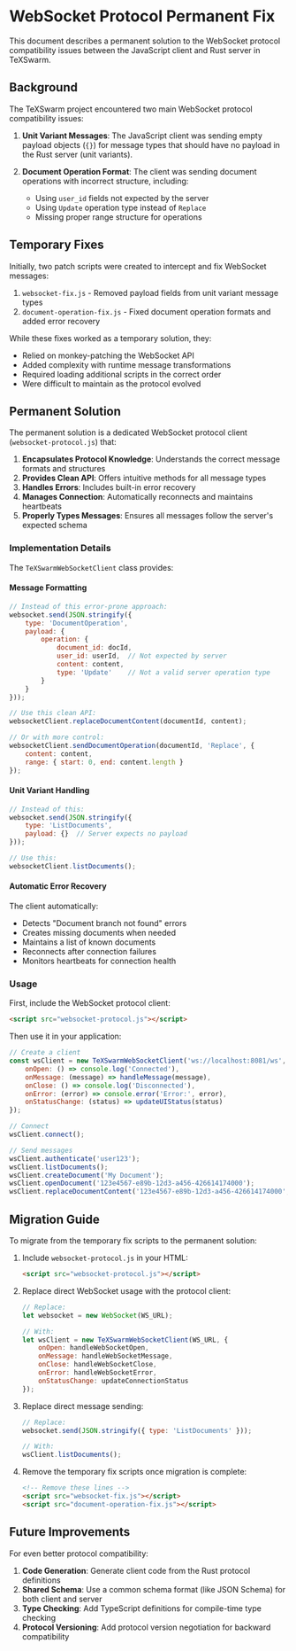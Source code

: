 # WebSocket Protocol Permanent Fix

This document describes a permanent solution to the WebSocket protocol compatibility issues between the JavaScript client and Rust server in TeXSwarm.

## Background

The TeXSwarm project encountered two main WebSocket protocol compatibility issues:

1. **Unit Variant Messages**: The JavaScript client was sending empty payload objects (`{}`) for message types that should have no payload in the Rust server (unit variants).

2. **Document Operation Format**: The client was sending document operations with incorrect structure, including:
   - Using `user_id` fields not expected by the server
   - Using `Update` operation type instead of `Replace`
   - Missing proper range structure for operations

## Temporary Fixes

Initially, two patch scripts were created to intercept and fix WebSocket messages:

1. `websocket-fix.js` - Removed payload fields from unit variant message types
2. `document-operation-fix.js` - Fixed document operation formats and added error recovery

While these fixes worked as a temporary solution, they:
- Relied on monkey-patching the WebSocket API
- Added complexity with runtime message transformations
- Required loading additional scripts in the correct order
- Were difficult to maintain as the protocol evolved

## Permanent Solution

The permanent solution is a dedicated WebSocket protocol client (`websocket-protocol.js`) that:

1. **Encapsulates Protocol Knowledge**: Understands the correct message formats and structures
2. **Provides Clean API**: Offers intuitive methods for all message types
3. **Handles Errors**: Includes built-in error recovery
4. **Manages Connection**: Automatically reconnects and maintains heartbeats
5. **Properly Types Messages**: Ensures all messages follow the server's expected schema

### Implementation Details

The `TeXSwarmWebSocketClient` class provides:

#### Message Formatting

```javascript
// Instead of this error-prone approach:
websocket.send(JSON.stringify({
    type: 'DocumentOperation',
    payload: {
        operation: {
            document_id: docId,
            user_id: userId,  // Not expected by server
            content: content,
            type: 'Update'    // Not a valid server operation type
        }
    }
}));

// Use this clean API:
websocketClient.replaceDocumentContent(documentId, content);

// Or with more control:
websocketClient.sendDocumentOperation(documentId, 'Replace', {
    content: content,
    range: { start: 0, end: content.length }
});
```

#### Unit Variant Handling

```javascript
// Instead of this:
websocket.send(JSON.stringify({
    type: 'ListDocuments',
    payload: {}  // Server expects no payload
}));

// Use this:
websocketClient.listDocuments();
```

#### Automatic Error Recovery

The client automatically:
- Detects "Document branch not found" errors
- Creates missing documents when needed
- Maintains a list of known documents
- Reconnects after connection failures
- Monitors heartbeats for connection health

### Usage

First, include the WebSocket protocol client:

```html
<script src="websocket-protocol.js"></script>
```

Then use it in your application:

```javascript
// Create a client
const wsClient = new TeXSwarmWebSocketClient('ws://localhost:8081/ws', {
    onOpen: () => console.log('Connected'),
    onMessage: (message) => handleMessage(message),
    onClose: () => console.log('Disconnected'),
    onError: (error) => console.error('Error:', error),
    onStatusChange: (status) => updateUIStatus(status)
});

// Connect
wsClient.connect();

// Send messages
wsClient.authenticate('user123');
wsClient.listDocuments();
wsClient.createDocument('My Document');
wsClient.openDocument('123e4567-e89b-12d3-a456-426614174000');
wsClient.replaceDocumentContent('123e4567-e89b-12d3-a456-426614174000', 'Hello World');
```

## Migration Guide

To migrate from the temporary fix scripts to the permanent solution:

1. Include `websocket-protocol.js` in your HTML:
   ```html
   <script src="websocket-protocol.js"></script>
   ```

2. Replace direct WebSocket usage with the protocol client:
   ```javascript
   // Replace:
   let websocket = new WebSocket(WS_URL);

   // With:
   let wsClient = new TeXSwarmWebSocketClient(WS_URL, {
       onOpen: handleWebSocketOpen,
       onMessage: handleWebSocketMessage,
       onClose: handleWebSocketClose,
       onError: handleWebSocketError,
       onStatusChange: updateConnectionStatus
   });
   ```

3. Replace direct message sending:
   ```javascript
   // Replace:
   websocket.send(JSON.stringify({ type: 'ListDocuments' }));

   // With:
   wsClient.listDocuments();
   ```

4. Remove the temporary fix scripts once migration is complete:
   ```html
   <!-- Remove these lines -->
   <script src="websocket-fix.js"></script>
   <script src="document-operation-fix.js"></script>
   ```

## Future Improvements

For even better protocol compatibility:

1. **Code Generation**: Generate client code from the Rust protocol definitions
2. **Shared Schema**: Use a common schema format (like JSON Schema) for both client and server
3. **Type Checking**: Add TypeScript definitions for compile-time type checking
4. **Protocol Versioning**: Add protocol version negotiation for backward compatibility
